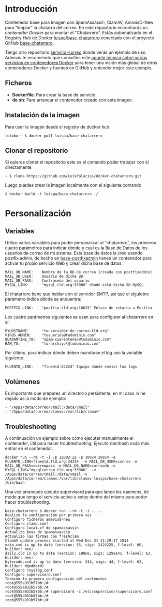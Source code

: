 # Introducción

Contenedor base para imagen con SpamAssassin, ClamAV, AmavisD-New para "limpiar" la chatarra del correo. En este repositorio encontrarás un *contenedor Docker* para montar el "Chatarrero". Estás automatizado en el Registry Hub de Docker [luispa/base-chatarrero](https://registry.hub.docker.com/u/luispa/base-chatarrero/) conectado con el proyecto GitHub [base-chatarrero](https://github.com/LuisPalacios/base-chatarrero). 

Tengo otro repositorio [servicio-correo](https://github.com/LuisPalacios/servicio-correo) donde verás un ejemplo de uso. Además te recomiendo que consultes este [apunte técnico sobre varios servicios en contenedores Docker](http://www.luispa.com/?p=172) para tener una visión más global de otros contenedores Docker y fuentes en GitHub y entender mejor este ejemplo.


## Ficheros

* **Dockerfile**: Para crear la base de servicio.
* **do.sh**: Para arrancar el contenedor creado con esta imagen.

## Instalación de la imagen

Para usar la imagen desde el registry de docker hub

    totobo ~ $ docker pull luispa/base-chatarrero


## Clonar el repositorio

Si quieres clonar el repositorio este es el comando poder trabajar con él directamente

    ~ $ clone https://github.com/LuisPalacios/docker-chatarrero.git

Luego puedes crear la imagen localmente con el siguiente comando

    $ docker build -t luispa/base-chatarrero ./


# Personalización

## Variables

Utilizo varias variables para poder personalizar al "chatarrero", los primeros cuatro parámetros para indicar dónde y cual es la Base de Datos de los usuarios de correo de mi sistema. Esta base de datos la creo usando postfix.admin, de hecho en [base-postfixadmin](https://github.com/LuisPalacios/base-postfixadmin) tienes un contenedor para activar tu propio servicio Web y crear dicha base de datos. 

    MAIL_DB_NAME:    Nombre de la BD de correo (creada con postfixadmin)
    MAIL_DB_USER:    Usuario de dicha BD
    MAIL_DB_PASS:    Contraseña del usuario
    MYSQL_LINK:      "mysql.tld.org:33000" dónde está dicha BD MySQL

El chatarrero tiene que hablar con el servidor SMTP, así que el siguietne parámetro indica dónde se encuentra:

    POSTFIX_LINK:    "postfix.tld.org:10025" Enlace de retorno a Postfix
    
Los cuatro parámetros siguientes se usan para configurar al chatarrero en sí:    

    MYHOSTNAME:      "tu-servidor-de-correo.tld.org"
    VIRUS_ADMIN:     "tusuario\@tudominio.com"
    QUARANTINE_TO:   "spam-cuarentena\@tudominio.com"
    HAM_TO:          "tu-archivo\@tudominio.com"

Por último, para indicar dónde deben mandarse el log uso la variable siguiente:

    FLUENTD_LINK:    "fluentd:24224" Equipo donde enviar los logs


## Volúmenes

Es importante que prepares un directorio persistente, en mi caso lo he dejado así a modo de ejemplo:

    - "/Apps/data/correo/vmail:/data/vmail"
    - "/Apps/data/correo/clamav:/var/lib/clamav"


## Troubleshooting

A continuación un ejemplo sobre cómo ejecutar manualmente el contenedor, útil para hacer troubleshooting. Ejecuto /bin/bash nada más entrar en el contenedor. 

    docker run --rm -t -i -p 22002:22 -p 10024:10024 -e FLUENTD_LINK=fluentd.tld.org:24224  -e MAIL_DB_USER=correo -e MAIL_DB_PASS=correopass -e MAIL_DB_NAME=correodb -e MYSQL_LINK="mysqlcorreo.tld.org:33000"  -v /Apps/data/correo/vmail:/data/vmail -v /Apps/data/correo/clamav:/var/lib/clamav luispa/base-chatarrero /bin/bash

Una vez arrancado ejecuto supervisord para que lance los daemons, de modo que tengo el servicio activo y estoy dentro del mismo para poder hacer troubleshooting.
	
	base-chatarrero $ docker run --rm -t -i .....
	Realizo la configuración por primera vez
	Configuro ficheros amavisd-new
	Configuro clamd.conf
	Configuro local.cf de spamassassin
	Actualizo keys de spamassassin
	Actualizo las firmas con freshclam
	ClamAV update process started at Wed Dec 31 11:29:17 2014
	main.cvd is up to date (version: 55, sigs: 2424225, f-level: 60, builder: neo)
	daily.cld is up to date (version: 19860, sigs: 1299145, f-level: 63, builder: neo)
	bytecode.cvd is up to date (version: 244, sigs: 44, f-level: 63, builder: dgoddard)
	Configuro rsyslog.conf
	Configuro supervisord.conf
	Termino la primera configuración del contenedor
	root@555a931b57bb:/#
	root@555a931b57bb:/#
	root@555a931b57bb:/# supervisord -c /etc/supervisor/supervisord.conf
	root@555a931b57bb:/#
	root@555a931b57bb:/#
